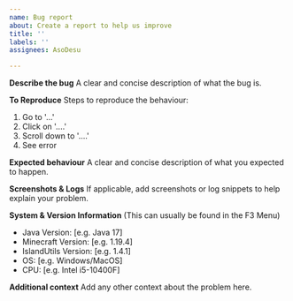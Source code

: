 ```yaml
---
name: Bug report
about: Create a report to help us improve
title: ''
labels: ''
assignees: AsoDesu

---
```


**Describe the bug**
A clear and concise description of what the bug is.

**To Reproduce**
Steps to reproduce the behaviour:
1. Go to '...'
2. Click on '....'
3. Scroll down to '....'
4. See error

**Expected behaviour**
A clear and concise description of what you expected to happen.

**Screenshots & Logs**
If applicable, add screenshots or log snippets to help explain your problem.

**System & Version Information**
(This can usually be found in the F3 Menu)
 - Java Version: [e.g. Java 17]
- Minecraft Version: [e.g. 1.19.4]
- IslandUtils Version: [e.g. 1.4.1]
- OS: [e.g. Windows/MacOS]
- CPU: [e.g. Intel i5-10400F]

**Additional context**
Add any other context about the problem here.
